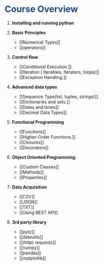 
# <font color="#1f497d">Course Overview</font>

1. **Installing and running python**
2. **Basic Principles**
     - [[Numerical Types]]
     - [[operators]]

3. **Control flow**
     - [[Conditional Execution.]]
     - [[Iteration ( Iterables, Iterators, loops)]]
     - [[Exception Handling.]]
     
4. **Advanced data types**
      - [[Sequence Type(list, tuples, strings)]]
      - [[Dictionaries and sets.]]
      - [[Dates and times]]
      - [[Decimal Data Types]]
  
5. **Functional Programming**
	  - [[Functions]]
	  - [[Higher-Order Functions.]]
	  - [[Closures]]
	  - [[Decorators]]
	  
6. **Object Oriented Programming.**
	  - [[Custom Classes]]
	  - [[Methods]]
	  - [[Properties]]
	  
7. **Data Acquisition**
     - [[CSV]]
     - [[JSON]]
     - [[TXT]]
     - [[Using REST API]]
 
8. **3rd party library**
     - [[pytz]]
     - [[dateutils]]
     - [[(http) requests]]
     - [[numpy]]
     - [[pandas]]
     - [[matplotlib]]
     
    